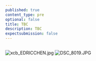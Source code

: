 ```yaml
---
published: true
content_type: pre
optional: false
title: TBC
description: TBC
expectsubmission: false
---
```

## 

![xcb_EDRICCHEN.jpg]({{site.baseurl}}/course/content/media/xcb_EDRICCHEN.jpg)
![DSC_8019.JPG]({{site.baseurl}}/course/content/media/DSC_8019.JPG)
